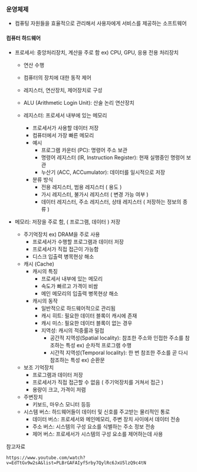 ### 운영체제
- 컴퓨팅 자원들을 효율적으로 관리해서 사용자에게 서비스를 제공하는 소프트웨어

#### 컴퓨터 하드웨어

- 프로세서: 중앙처리장치, 계산을 주로 함 ex) CPU, GPU, 응용 전용 처리장치
  - 연산 수행
  - 컴퓨터의 장치에 대한 동작 제어
  - 레지스터, 연산장치, 제어장치로 구성
  - ALU (Arithmetic Login Unit): 산술 논리 연산장치

  - 레지스터: 프로세서 내부에 있는 메모리
    - 프로세서가 사용할 데이터 저장
    - 컴퓨터에서 가장 빠른 메모리
    - 예시
      - 프로그램 카운터 (PC): 명령어 주소 보관
      - 명령어 레지스터 (IR, Instruction Register): 현재 실행중인 명령어 보관
      - 누산기 (ACC, ACCumulator): 데이터를 일시적으로 저장
    - 분류 방식
      - 전용 레지스터, 범용 레지스터 ( 용도 )
      - 가시 레지스터, 불가시 레지스터 ( 변경 가능 여부 )
      - 데이터 레지스터, 주소 레지스터, 상태 레지스터 ( 저장하는 정보의 종류 )
    
- 메모리: 저장을 주로 함, ( 프로그램, 데이터 ) 저장
  - 주기억장치 ex) DRAM을 주로 사용
    - 프로세서가 수행할 프로그램과 데이터 저장
    - 프로세서가 직접 접근이 가능함
    - 디스크 입출력 병목현상 해소
  - 캐시 (Cache)
    - 캐시의 특징
      - 프로세서 내부에 있는 메모리
      - 속도가 빠르고 가격이 비쌈
      - 메인 메모리의 입출력 병목현상 해소
    - 캐시의 동작
      - 일반적으로 하드웨어적으로 관리됨
      - 캐시 히트: 필요한 데이터 블록이 캐시에 존재
      - 캐시 미스: 필요한 데이터 블록이 없는 경우
      - 지역성: 캐시의 적중률과 밀접
        - 공간적 지역성(Spatial locality): 참조한 주소와 인접한 주소를 참조하는 특성 ex) 순차적 프로그램 수행
        - 시간적 지역성(Temporal locality): 한 번 참조한 주소를 곧 다시 참조하는 특성 ex) 순환문
  - 보조 기억장치
    - 프로그램과 데이터 저장
    - 프로세서가 직접 접근할 수 없음 ( 주기억장치를 거쳐서 접근 )
    - 용량이 크고, 가격이 저렴
  - 주변장치
    - 키보드, 마우스 모니터 등등
  - 시스템 버스: 하드웨어들이 데이터 및 신호를 주고받는 물리적인 통로
    - 데이터 버스: 프로세서와 메인메모리, 주변 장치 사이에서 데이터 전송
    - 주소 버스: 시스템의 구성 요소를 식별하는 주소 정보 전송
    - 제어 버스: 프로세서가 시스템의 구성 요소를 제어하는데 사용
 
참고자료
```
https://www.youtube.com/watch?v=EdTtGv9w2sA&list=PLBrGAFAIyf5rby7QylRc6JxU5lzQ9c4tN
```
